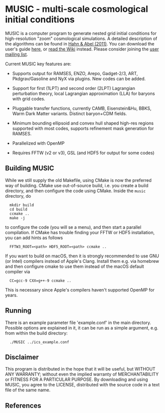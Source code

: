 MUSIC - multi-scale cosmological initial conditions
===================================================

MUSIC is a computer program to generate nested grid initial conditions for
high-resolution "zoom" cosmological simulations. A detailed description
of the algorithms can be found in [Hahn & Abel (2011)][1]. You can
download the user's guide [here][3], or [read the Wiki](https://bitbucket.org/ohahn/music/wiki/Home) instead. Please consider joining the
[user mailing list][2].

Current MUSIC key features are:

- Supports output for RAMSES, ENZO, Arepo, Gadget-2/3, ART, Pkdgrav/Gasoline 
and NyX via plugins. New codes can be added.

- Support for first (1LPT) and second order (2LPT) Lagrangian perturbation 
theory, local Lagrangian approximation (LLA) for baryons with grid codes.

- Pluggable transfer functions, currently CAMB, Eisenstein&Hu, BBKS, Warm 
Dark Matter variants. Distinct baryon+CDM fields.

- Minimum bounding ellipsoid and convex hull shaped high-res regions supported 
with most codes, supports refinement mask generation for RAMSES.

- Parallelized with OpenMP
    
- Requires FFTW (v2 or v3), GSL (and HDF5 for output for some codes)

## Building MUSIC
While we still supply the old Makefile, using CMake is now the preferred way of building. 
CMake use out-of-source build, i.e. you create a build directory, and then configure the code using CMake. Inside the `music` directory, do
```
  mkdir build
  cd build
  ccmake ..
  make -j
```
to configure the code (you will se a menu), and then start a parallel compilation. If CMake has trouble finding your FFTW or HDF5 installation,
you can add hints as follows
```
  FFTW3_ROOT=<path> HDF5_ROOT=<path> ccmake ..
```
If you want to build on macOS, then it is strongly recommended to use GNU (or Intel) compilers instead of Apple's Clang. Install them e.g. via homebrew and then configure cmake to use them instead of the macOS default compiler via
```
  CC=gcc-9 CXX=g++-9 ccmake ..
```
This is necessary since Apple's compilers haven't supported OpenMP for years.


## Running

There is an example parameter file 'example.conf' in the main directory. Possible options are explained in it, it can be run
as a simple argument, e.g. from within the build directory:

```
  ./MUSIC ../ics_example.conf
```


## Disclaimer

This program is distributed in the hope that it will be useful, but 
WITHOUT ANY WARRANTY; without even the implied warranty of MERCHANTABILITY 
or FITNESS FOR A PARTICULAR PURPOSE. By downloading and using MUSIC, you 
agree to the LICENSE, distributed with the source code in a text 
file of the same name.

## References
[1]: http://arxiv.org/abs/1103.6031
[2]: https://groups.google.com/forum/#!forum/cosmo_music
[3]: https://bitbucket.org/ohahn/music/downloads/MUSIC_Users_Guide.pdf
